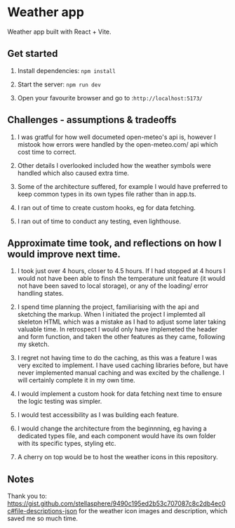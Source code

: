 # Weather app

Weather app built with React + Vite.

## Get started

1. Install dependencies: `npm install`

2. Start the server: `npm run dev`

3. Open your favourite browser and go to :`http://localhost:5173/`

## Challenges - assumptions & tradeoffs

1. I was gratful for how well documeted open-meteo's api is, however I mistook how errors were handled by the open-meteo.com/ api which cost time to correct.

2. Other details I overlooked included how the weather symbols were handled which also caused extra time.

3. Some of the architecture suffered, for example I would have preferred to keep common types in its own types file rather than in app.ts.

4. I ran out of time to create custom hooks, eg for data fetching.

5. I ran out of time to conduct any testing, even lighthouse.

## Approximate time took, and reflections on how I would improve next time.

1. I took just over 4 hours, closer to 4.5 hours. If I had stopped at 4 hours I would not have been able to finsh the temperature unit feature (it would not have been saved to local storage), or any of the loading/ error handling states.

2. I spend time planning the project, familiarising with the api and sketching the markup. When I initiated the project I implemted all skeleton HTML which was a mistake as I had to adjust some later taking valuable time. In retrospect I would only have implemeted the header and form function, and taken the other features as they came, following my sketch.

3. I regret not having time to do the caching, as this was a feature I was very excited to implement. I have used caching libraries before, but have never implemented manual caching and was excited by the challenge. I will certainly complete it in my own time.

4. I would implement a custom hook for data fetching next time to ensure the logic testing was simpler.

5. I would test accessibility as I was building each feature.

6. I would change the architecture from the beginnning, eg having a dedicated types file, and each component would have its own folder with its specific types, styling etc.

7. A cherry on top would be to host the weather icons in this repository.

## Notes

Thank you to: https://gist.github.com/stellasphere/9490c195ed2b53c707087c8c2db4ec0c#file-descriptions-json for the weather icon images and description, which saved me so much time.
